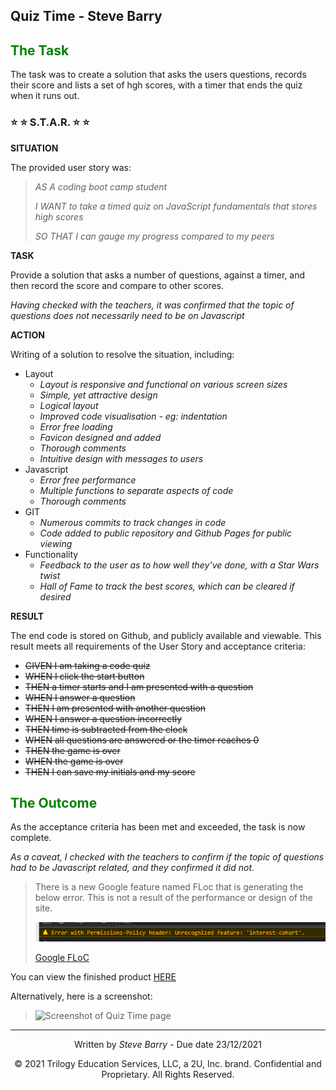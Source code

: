 ## Quiz Time - Steve Barry

## <span style="color:green"> The Task</span>

The task was to create a solution that asks the users questions, records their score and lists a set of hgh scores, with a timer that ends the quiz when it runs out.

### ⭐ ⭐ S.T.A.R. ⭐ ⭐

**SITUATION**

The provided user story was: 

> <span style="font-style:italic">AS A coding boot camp student</span>
> 
> <span style="font-style:italic">I WANT to take a timed quiz on JavaScript fundamentals that stores high scores</span>
>
> <span style="font-style:italic">SO THAT I can gauge my progress compared to my peers</span>

**TASK**

Provide a solution that asks a number of questions, against a timer, and then record the score and compare to other scores.

*Having checked with the teachers, it was confirmed that the topic of questions does not necessarily need to be on Javascript*

**ACTION**

Writing of a solution to resolve the situation, including:
* Layout
  * *Layout is responsive and functional on various screen sizes*
  * *Simple, yet attractive design*
  * *Logical layout*
  * *Improved code visualisation - eg: indentation*
  * *Error free loading*
  * *Favicon designed and added*
  * *Thorough comments*
  * *Intuitive design with messages to users*
* Javascript
  * *Error free performance*
  * *Multiple functions to separate aspects of code*
  * *Thorough comments*
* GIT
  * *Numerous commits to track changes in code*
  * *Code added to public repository and Github Pages for public viewing*
* Functionality
  * *Feedback to the user as to how well they've done, with a Star Wars twist*
  * *Hall of Fame to track the best scores, which can be cleared if desired*

**RESULT**

The end code is stored on Github, and publicly available and viewable. This result meets all requirements of the User Story and acceptance criteria:

* ~~GIVEN I am taking a code quiz~~
* ~~WHEN I click the start button~~
* ~~THEN a timer starts and I am presented with a question~~
* ~~WHEN I answer a question~~
* ~~THEN I am presented with another question~~
* ~~WHEN I answer a question incorrectly~~
* ~~THEN time is subtracted from the clock~~
* ~~WHEN all questions are answered or the timer reaches 0~~
* ~~THEN the game is over~~
* ~~WHEN the game is over~~
* ~~THEN I can save my initials and my score~~

## <span style="color:green"> The Outcome</span>

As the acceptance criteria has been met and exceeded, the task is now complete. 

*As a caveat, I checked with the teachers to confirm if the topic of questions had to be Javascript related, and they confirmed it did not.*
> There is a new Google feature named FLoc that is generating the below error. This is not a result of the performance or design of the site.
> 
> ![Screenshot of Google FLoC error](./assets/images/floc.PNG "Screenshot of Google FLoC error")
> 
> [Google FLoC](https://techcrunch.com/2021/03/30/google-starts-trialling-its-floc-cookie-alternative-in-chrome/)

You can view the finished product [HERE](https://nbs5000.github.io/quizTime/)

Alternatively, here is a screenshot:

> ![Screenshot of Quiz Time page](./assets/images/screen.png "Screenshot of Quiz Time page")

---
<p style="text-align:center;">Written by <span style="font-style:italic">Steve Barry</span> - Due date 23/12/2021</p>

<p style="text-align:center;">© 2021 Trilogy Education Services, LLC, a 2U, Inc. brand. Confidential and Proprietary. All Rights Reserved.</p>
